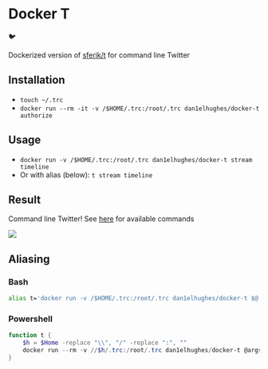 # Docker T

:bird:

Dockerized version of [sferik/t](https://github.com/sferik/t) for command line Twitter

## Installation

- `touch ~/.trc`
- `docker run --rm -it -v /$HOME/.trc:/root/.trc dan1elhughes/docker-t authorize`

## Usage

- `docker run -v /$HOME/.trc:/root/.trc dan1elhughes/docker-t stream timeline`
- Or with alias (below): `t stream timeline`

## Result

Command line Twitter! See [here](https://github.com/sferik/t) for available commands

![](https://i.imgur.com/BqGwGHY.png)

## Aliasing

### Bash

```bash
alias t='docker run -v /$HOME/.trc:/root/.trc dan1elhughes/docker-t $@'
```

### Powershell

```ps1
function t {
	$h = $Home -replace "\\", "/" -replace ":", ""
	docker run --rm -v //$h/.trc:/root/.trc dan1elhughes/docker-t @args
}
```
